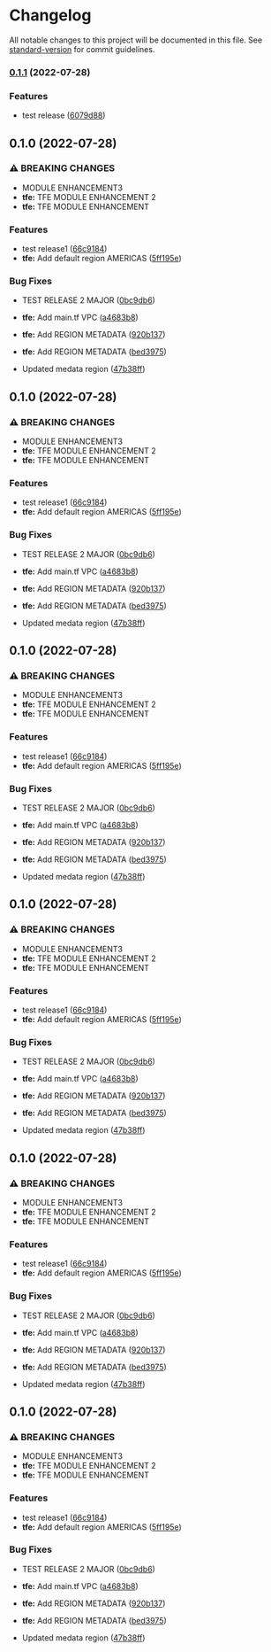 # Changelog

All notable changes to this project will be documented in this file. See [standard-version](https://github.com/conventional-changelog/standard-version) for commit guidelines.

### [0.1.1](https://github.com/ravithinknyx/test/compare/v0.1.0...v0.1.1) (2022-07-28)


### Features

* test release ([6079d88](https://github.com/ravithinknyx/test/commit/6079d88e193c2e65ae31871144f0dd80c82fcc06))

## 0.1.0 (2022-07-28)


### ⚠ BREAKING CHANGES

* MODULE ENHANCEMENT3
* **tfe:** TFE MODULE ENHANCEMENT 2
* **tfe:** TFE MODULE ENHANCEMENT

### Features

* test release1 ([66c9184](https://github.com/ravithinknyx/test/commit/66c91844c62e5bac86d1e841f34dde085521201e))
* **tfe:** Add default region AMERICAS ([5ff195e](https://github.com/ravithinknyx/test/commit/5ff195ec0db12571d4ef746bb050fa9456568d05))


### Bug Fixes

* TEST RELEASE 2 MAJOR ([0bc9db6](https://github.com/ravithinknyx/test/commit/0bc9db667c5ad6051b6ea3f9349fadbea86c96d4))
* **tfe:** Add main.tf VPC ([a4683b8](https://github.com/ravithinknyx/test/commit/a4683b8345bb41d823001291ed0384b7416d7144))
* **tfe:** Add REGION METADATA ([920b137](https://github.com/ravithinknyx/test/commit/920b13720c52dd3e86f1dcaa935852990948fdc0))
* **tfe:** Add REGION METADATA ([bed3975](https://github.com/ravithinknyx/test/commit/bed397574aa43b3bb2ca0b57ded071883df742f5))


* Updated medata region ([47b38ff](https://github.com/ravithinknyx/test/commit/47b38ff6bc935b2ecea37f37593e5aa2a7e5d5b7))

## 0.1.0 (2022-07-28)


### ⚠ BREAKING CHANGES

* MODULE ENHANCEMENT3
* **tfe:** TFE MODULE ENHANCEMENT 2
* **tfe:** TFE MODULE ENHANCEMENT

### Features

* test release1 ([66c9184](https://github.com/ravithinknyx/test/commit/66c91844c62e5bac86d1e841f34dde085521201e))
* **tfe:** Add default region AMERICAS ([5ff195e](https://github.com/ravithinknyx/test/commit/5ff195ec0db12571d4ef746bb050fa9456568d05))


### Bug Fixes

* TEST RELEASE 2 MAJOR ([0bc9db6](https://github.com/ravithinknyx/test/commit/0bc9db667c5ad6051b6ea3f9349fadbea86c96d4))
* **tfe:** Add main.tf VPC ([a4683b8](https://github.com/ravithinknyx/test/commit/a4683b8345bb41d823001291ed0384b7416d7144))
* **tfe:** Add REGION METADATA ([920b137](https://github.com/ravithinknyx/test/commit/920b13720c52dd3e86f1dcaa935852990948fdc0))
* **tfe:** Add REGION METADATA ([bed3975](https://github.com/ravithinknyx/test/commit/bed397574aa43b3bb2ca0b57ded071883df742f5))


* Updated medata region ([47b38ff](https://github.com/ravithinknyx/test/commit/47b38ff6bc935b2ecea37f37593e5aa2a7e5d5b7))

## 0.1.0 (2022-07-28)


### ⚠ BREAKING CHANGES

* MODULE ENHANCEMENT3
* **tfe:** TFE MODULE ENHANCEMENT 2
* **tfe:** TFE MODULE ENHANCEMENT

### Features

* test release1 ([66c9184](https://github.com/ravithinknyx/test/commit/66c91844c62e5bac86d1e841f34dde085521201e))
* **tfe:** Add default region AMERICAS ([5ff195e](https://github.com/ravithinknyx/test/commit/5ff195ec0db12571d4ef746bb050fa9456568d05))


### Bug Fixes

* TEST RELEASE 2 MAJOR ([0bc9db6](https://github.com/ravithinknyx/test/commit/0bc9db667c5ad6051b6ea3f9349fadbea86c96d4))
* **tfe:** Add main.tf VPC ([a4683b8](https://github.com/ravithinknyx/test/commit/a4683b8345bb41d823001291ed0384b7416d7144))
* **tfe:** Add REGION METADATA ([920b137](https://github.com/ravithinknyx/test/commit/920b13720c52dd3e86f1dcaa935852990948fdc0))
* **tfe:** Add REGION METADATA ([bed3975](https://github.com/ravithinknyx/test/commit/bed397574aa43b3bb2ca0b57ded071883df742f5))


* Updated medata region ([47b38ff](https://github.com/ravithinknyx/test/commit/47b38ff6bc935b2ecea37f37593e5aa2a7e5d5b7))

## 0.1.0 (2022-07-28)


### ⚠ BREAKING CHANGES

* MODULE ENHANCEMENT3
* **tfe:** TFE MODULE ENHANCEMENT 2
* **tfe:** TFE MODULE ENHANCEMENT

### Features

* test release1 ([66c9184](https://github.com/ravithinknyx/test/commit/66c91844c62e5bac86d1e841f34dde085521201e))
* **tfe:** Add default region AMERICAS ([5ff195e](https://github.com/ravithinknyx/test/commit/5ff195ec0db12571d4ef746bb050fa9456568d05))


### Bug Fixes

* TEST RELEASE 2 MAJOR ([0bc9db6](https://github.com/ravithinknyx/test/commit/0bc9db667c5ad6051b6ea3f9349fadbea86c96d4))
* **tfe:** Add main.tf VPC ([a4683b8](https://github.com/ravithinknyx/test/commit/a4683b8345bb41d823001291ed0384b7416d7144))
* **tfe:** Add REGION METADATA ([920b137](https://github.com/ravithinknyx/test/commit/920b13720c52dd3e86f1dcaa935852990948fdc0))
* **tfe:** Add REGION METADATA ([bed3975](https://github.com/ravithinknyx/test/commit/bed397574aa43b3bb2ca0b57ded071883df742f5))


* Updated medata region ([47b38ff](https://github.com/ravithinknyx/test/commit/47b38ff6bc935b2ecea37f37593e5aa2a7e5d5b7))

## 0.1.0 (2022-07-28)


### ⚠ BREAKING CHANGES

* MODULE ENHANCEMENT3
* **tfe:** TFE MODULE ENHANCEMENT 2
* **tfe:** TFE MODULE ENHANCEMENT

### Features

* test release1 ([66c9184](https://github.com/ravithinknyx/test/commit/66c91844c62e5bac86d1e841f34dde085521201e))
* **tfe:** Add default region AMERICAS ([5ff195e](https://github.com/ravithinknyx/test/commit/5ff195ec0db12571d4ef746bb050fa9456568d05))


### Bug Fixes

* TEST RELEASE 2 MAJOR ([0bc9db6](https://github.com/ravithinknyx/test/commit/0bc9db667c5ad6051b6ea3f9349fadbea86c96d4))
* **tfe:** Add main.tf VPC ([a4683b8](https://github.com/ravithinknyx/test/commit/a4683b8345bb41d823001291ed0384b7416d7144))
* **tfe:** Add REGION METADATA ([920b137](https://github.com/ravithinknyx/test/commit/920b13720c52dd3e86f1dcaa935852990948fdc0))
* **tfe:** Add REGION METADATA ([bed3975](https://github.com/ravithinknyx/test/commit/bed397574aa43b3bb2ca0b57ded071883df742f5))


* Updated medata region ([47b38ff](https://github.com/ravithinknyx/test/commit/47b38ff6bc935b2ecea37f37593e5aa2a7e5d5b7))

## 0.1.0 (2022-07-28)


### ⚠ BREAKING CHANGES

* MODULE ENHANCEMENT3
* **tfe:** TFE MODULE ENHANCEMENT 2
* **tfe:** TFE MODULE ENHANCEMENT

### Features

* test release1 ([66c9184](https://github.com/ravithinknyx/test/commit/66c91844c62e5bac86d1e841f34dde085521201e))
* **tfe:** Add default region AMERICAS ([5ff195e](https://github.com/ravithinknyx/test/commit/5ff195ec0db12571d4ef746bb050fa9456568d05))


### Bug Fixes

* TEST RELEASE 2 MAJOR ([0bc9db6](https://github.com/ravithinknyx/test/commit/0bc9db667c5ad6051b6ea3f9349fadbea86c96d4))
* **tfe:** Add main.tf VPC ([a4683b8](https://github.com/ravithinknyx/test/commit/a4683b8345bb41d823001291ed0384b7416d7144))
* **tfe:** Add REGION METADATA ([920b137](https://github.com/ravithinknyx/test/commit/920b13720c52dd3e86f1dcaa935852990948fdc0))
* **tfe:** Add REGION METADATA ([bed3975](https://github.com/ravithinknyx/test/commit/bed397574aa43b3bb2ca0b57ded071883df742f5))


* Updated medata region ([47b38ff](https://github.com/ravithinknyx/test/commit/47b38ff6bc935b2ecea37f37593e5aa2a7e5d5b7))
